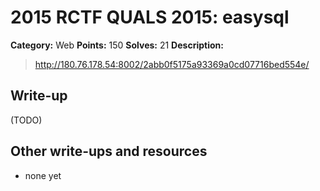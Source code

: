 # 2015 RCTF QUALS 2015: easysql

**Category:** Web
**Points:** 150
**Solves:** 21
**Description:**

> <http://180.76.178.54:8002/2abb0f5175a93369a0cd07716bed554e/>


## Write-up

(TODO)

## Other write-ups and resources

* none yet
